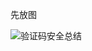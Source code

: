 先放图

![验证码安全总结](https://github.com/bloodzer0/Enterprise_Security_Build--Open_Source/blob/master/Application%20Security/Vulnerability/img/%E9%AA%8C%E8%AF%81%E7%A0%81%E5%AE%89%E5%85%A8.png)

